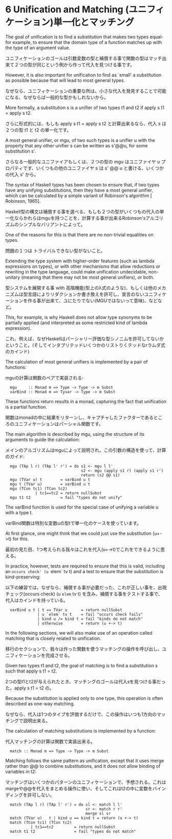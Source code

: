 # 6 Unification and Matching (ユニフィケーション)単一化とマッチング

The goal of unification is to find a substitution that makes two types equal-for example, to ensure that the domain type of a function matches up with the type of an argument value.

ユニフィケーションのゴールは引数変数の型と補償する事で関数の型はマッチ出来て２つの型が同じという例から作って代入を見つける事です。

However, it is also important for unification to find as `small' a substitution as possible because that will lead to most general types.

なぜなら、ユニフィケーションの重要な所は、小さな代入を発見することで可能になる、なぜならば一般的な型かもしれないから。

More formally, a substitution s is a unifier of two types t1 and t2 if apply s t1 = apply s t2.

さらに形式的には、もしも apply s t1 = apply s t2 と計算出来るなら、代入 s は２つの型 t1 と t2 の単一化です。

A most general unifier, or mgu, of two such types is a unifier u with the property that any other unifier s can be written as s'@@u, for some substitution s'.

さらなる一般的なユニファイアもしくは、２つの型の mgu はユニファイヤ u プロパティです、いくつもの他のユニファイヤ s は s' @@ u と書ける、いくつかの代入 s' から。

The syntax of Haskell types has been chosen to ensure that, if two types have any unifying substitutions, then they have a most general unifier, which can be calculated by a simple variant of Robinson's algorithm [ Robinson, 1965].

Haskell型の構文は補償する事を選べる、もしも２つの型がいくつもの代入の単一化ならかれらはmguを持つことを、計算する事が出来るRobinson'sアルゴリズムのシンプルなバリアントによって。

One of the reasons for this is that there are no non-trivial equalities on types.

問題の１つは トライバルできない型がないこと。

 Extending the type system with higher-order features (such as lambda expressions on types), or with other mechanisms that allow reductions or rewriting in the type language, could make unification undecidable, non-unitary (meaning that there may not be most general unifiers), or both.

型システムを展開する事 with 高階機能(型上のλ式のような)、もしくは他のメカニズムは型言語によりリダクションか書き換えを許可し、宣言のないユニフィケーションを作る事が出来て、ユにたりでない(MGUではないって意味)、などなど。

This, for example, is why Haskell does not allow type synonyms to be partially applied (and interpreted as some restricted kind of lambda expression).

これ、例えば、なぜHaskellはパーシャリー評価な型シノニムを許可してないかということ。(そしてインタプリテッドいくつかのリストりくテッドなrラムダ式のカインド)

The calculation of most general unifiers is implemented by a pair of functions:

mguの計算は関数のペアで実装される:


	  mgu     :: Monad m => Type -> Type -> m Subst
	  varBind :: Monad m => Tyvar -> Type -> m Subst

These functions return results in a monad, capturing the fact that unification is a partial function.

関数はmonadの中に結果をリターンし、キャプチャしたファクターであるところのユニフィケーションはパーシャル関数です。

The main algorithm is described by mgu, using the structure of its arguments to guide the calculation:

メインのアルゴリズムはmguによって説明され、この引数の構造を使って、計算のガイド:

	  mgu (TAp l r) (TAp l' r') = do s1 <- mgu l l'
	                                 s2 <- mgu (apply s1 r) (apply s1 r')
	                                 return (s2 @@ s1)
	  mgu (TVar u) t        = varBind u t
	  mgu t (TVar u)        = varBind u t
	  mgu (TCon tc1) (TCon tc2)
	             | tc1==tc2 = return nullSubst
	  mgu t1 t2             = fail "types do not unify"

The varBind function is used for the special case of unifying a variable u with a type t.

varBind関数は特別な変数uの型tで単一化のケースを使っています。

At first glance, one might think that we could just use the substitution (u+->t) for this.

最初の見た目、1つ考えられる我々はこれを代入(u+->t)でこれをできるように思える。

 In practice, however, tests are required to ensure that this is valid, including an `occurs check' (u `elem` tv t) and a test to ensure that the substitution is kind-preserving:

以下の練習では、なぜなら、補償する事が必要だった、これが正しい事を、出現チェック(occurs check) (u `elem` tv t) を含み、補償する事をテストする事で、代入はカインドを持っている。

	  varBind u t | t == TVar u      = return nullSubst
	              | u `elem` tv t    = fail "occurs check fails"
	              | kind u /= kind t = fail "kinds do not match"
	              | otherwise        = return (u +-> t)

In the following sections, we will also make use of an operation called matching that is closely related to unification.

移行のセクションで、我々は作った関数を使うマッチングの操作を呼び出し、ユニフィケーションを完成させる。

Given two types t1 and t2, the goal of matching is to find a substitution s such that apply s t1 = t2.

2つの型t1とt2が与えられたとき、マッチングのゴールは代入sを見つける事だった。apply s t1 = t2 の。

Because the substitution is applied only to one type, this operation is often described as one-way matching.

なぜなら、代入は1つのタイプを評価するだけで、この操作はいつも1方向のマッチングで説明出来る。

The calculation of matching substitutions is implemented by a function:

代入マッチングの計算は関数で実装出来る。

	  match :: Monad m => Type -> Type -> m Subst

Matching follows the same pattern as unification, except that it uses merge rather than @@ to combine substitutions, and it does not allow binding of variables in t2:

マッチングはいくつかのパターンのユニフィケーションで、予想される。これはmargeや@@を代入をまとめる操作に使い、そしてこれはt2の中に変数をバインディングを許可しない。

	  match (TAp l r) (TAp l' r') = do sl <- match l l'
	                                   sr <- match r r'
	                                   merge sl sr
	  match (TVar u)   t | kind u == kind t = return (u +-> t)
	  match (TCon tc1) (TCon tc2)
	           | tc1==tc2         = return nullSubst
	  match t1 t2                 = fail "types do not match"
